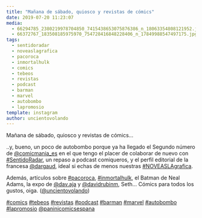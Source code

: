 ```yaml
---
title: "Mañana de sábado, quiosco y revistas de cómics"
date: 2019-07-20 11:23:07
media: 
  - 66294785_2380219978704850_7415438653075876386_n_18063354808121952.jpg
  - 66372767_183508185975970_754728416848228406_n_17849988547497175.jpg
tags: 
  - sentidoradar
  - noveaslagrafica
  - pacoroca
  - inmortalhulk
  - comics
  - tebeos
  - revistas
  - podcast
  - barman
  - marvel
  - autobombo
  - lapromosio
template: instagram
author: uncientovolando
---
```


Mañana de sábado, quiosco y revistas de cómics...

..y, bueno, un poco de autobombo porque ya ha llegado el Segundo número de [@comicmania_es](https://instagram.com/comicmania_es) en el que tengo el placer de colaborar de nuevo con [#SentidoRadar](/tags/sentidoradar), un repaso a podcast comiqueros, y el perfil editorial de la francesa [@dargaud](https://instagram.com/dargaud), ideal si echas de menos nuestras [#NOVEASLAgrafica](/tags/noveaslagrafica).

Además, artículos sobre [#pacoroca](/tags/pacoroca), [#inmortalhulk](/tags/inmortalhulk), el Batman de Neal Adams, la expo de [@dav.aja](https://instagram.com/dav.aja) y [@davidrubinm](https://instagram.com/davidrubinm), Seth... Cómics para todos los gustos, oiga. ([@uncientovolando](https://instagram.com/uncientovolando))

[#comics](/tags/comics) [#tebeos](/tags/tebeos) [#revistas](/tags/revistas) [#podcast](/tags/podcast) [#barman](/tags/barman) [#marvel](/tags/marvel) [#autobombo](/tags/autobombo) [#lapromosio](/tags/lapromosio) [@paninicomicsespana](https://instagram.com/paninicomicsespana)
